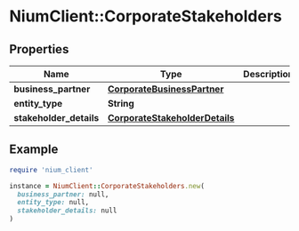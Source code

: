 # NiumClient::CorporateStakeholders

## Properties

| Name | Type | Description | Notes |
| ---- | ---- | ----------- | ----- |
| **business_partner** | [**CorporateBusinessPartner**](CorporateBusinessPartner.md) |  | [optional] |
| **entity_type** | **String** |  | [optional] |
| **stakeholder_details** | [**CorporateStakeholderDetails**](CorporateStakeholderDetails.md) |  | [optional] |

## Example

```ruby
require 'nium_client'

instance = NiumClient::CorporateStakeholders.new(
  business_partner: null,
  entity_type: null,
  stakeholder_details: null
)
```

